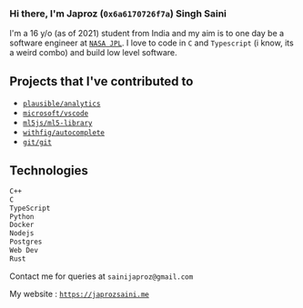 ### Hi there, I'm Japroz (`0x6a6170726f7a`) Singh Saini

I'm a 16 y/o (as of 2021) student from India and my aim is to one day be a software engineer at [`NASA JPL`](https://jpl.nasa.gov). I love to code in `C` and `Typescript` (i know, its a weird combo) and build low level software.

## Projects that I've contributed to
- [`plausible/analytics`](https://github.com/plausible/analytics)
- [`microsoft/vscode`](https://github.com/microsoft/vscode)
- [`ml5js/ml5-library`](https://github.com/ml5js/ml5-library)
- [`withfig/autocomplete`](https://github.com/withfig/autocomplete)
- [`git/git`](https://github.com/git/git)

## Technologies
```bash
C++
C
TypeScript
Python
Docker
Nodejs
Postgres
Web Dev
Rust
```

Contact me for queries at `sainijaproz@gmail.com`

My website : [`https://japrozsaini.me`](https://japrozsaini.me)
